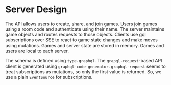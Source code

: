 # Server Design

The API allows users to create, share, and join games.
Users join games using a room code and authenticate using their name.
The server maintains game objects and routes requests to those objects.
Clients use gql subscriptions over SSE to react to game state changes and make moves using mutations.
Games and server state are stored in memory. Games and users are local to each server.

The schema is defined using `type-graphql`. The `grapql-request`-based API client is generated using `graphql-code-generator`. `graphql-request` seems to treat subscriptions as mutations, so only the first value is returned. So, we use a plain `EventSource` for subscriptions.

